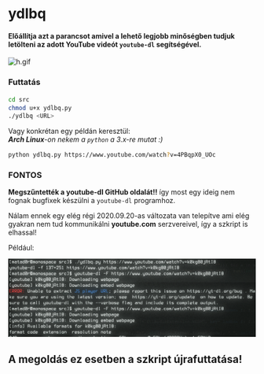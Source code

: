 # ydlbq
#### Előállítja azt a parancsot amivel a lehető legjobb minőségben tudjuk letölteni az adott YouTube videót `youtube-dl` segítségével.

![h.gif](docs/demo.gif)   

### Futtatás

```bash
cd src
chmod u+x ydlbq.py
./ydlbq <URL>
```    

Vagy konkrétan egy példán keresztül:    
_**Arch Linux**-on nekem a `python` a 3.x-re mutat :)_

```bash
python ydlbq.py https://www.youtube.com/watch?v=4PBqpX0_UOc
```

### __FONTOS__   

**Megszűntették a youtube-dl GitHub oldalát!!** így most egy ideig nem fognak bugfixek készülni a `youtube-dl` programhoz.

Nálam ennek egy elég régi 2020.09.20-as változata van telepítve ami elég gyakran nem tud kommunikálni __youtube.com__ serzvereivel, így a szkript is elhassal!

Például:

![h.png](docs/youtube-dl_bug_BE_ADVISED.png)

## **A megoldás ez esetben a szkript újrafuttatása!**